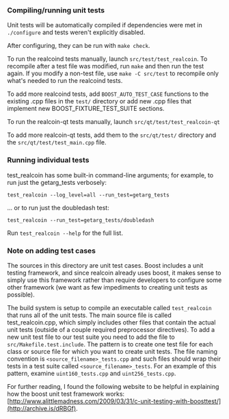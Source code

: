 ### Compiling/running unit tests

Unit tests will be automatically compiled if dependencies were met in `./configure`
and tests weren't explicitly disabled.

After configuring, they can be run with `make check`.

To run the realcoind tests manually, launch `src/test/test_realcoin`. To recompile
after a test file was modified, run `make` and then run the test again. If you
modify a non-test file, use `make -C src/test` to recompile only what's needed
to run the realcoind tests.

To add more realcoind tests, add `BOOST_AUTO_TEST_CASE` functions to the existing
.cpp files in the `test/` directory or add new .cpp files that
implement new BOOST_FIXTURE_TEST_SUITE sections.

To run the realcoin-qt tests manually, launch `src/qt/test/test_realcoin-qt`

To add more realcoin-qt tests, add them to the `src/qt/test/` directory and
the `src/qt/test/test_main.cpp` file.

### Running individual tests

test_realcoin has some built-in command-line arguments; for
example, to run just the getarg_tests verbosely:

    test_realcoin --log_level=all --run_test=getarg_tests

... or to run just the doubledash test:

    test_realcoin --run_test=getarg_tests/doubledash

Run `test_realcoin --help` for the full list.

### Note on adding test cases

The sources in this directory are unit test cases.  Boost includes a
unit testing framework, and since realcoin already uses boost, it makes
sense to simply use this framework rather than require developers to
configure some other framework (we want as few impediments to creating
unit tests as possible).

The build system is setup to compile an executable called `test_realcoin`
that runs all of the unit tests.  The main source file is called
test_realcoin.cpp, which simply includes other files that contain the
actual unit tests (outside of a couple required preprocessor
directives). To add a new unit test file to our test suite you need
to add the file to `src/Makefile.test.include`. The pattern is to
create one test file for each class or source file for which you want
to create unit tests.  The file naming convention is
`<source_filename>_tests.cpp` and such files should wrap their tests
in a test suite called `<source_filename>_tests`.  For an example of
this pattern, examine `uint160_tests.cpp` and `uint256_tests.cpp`.

For further reading, I found the following website to be helpful in
explaining how the boost unit test framework works:
[http://www.alittlemadness.com/2009/03/31/c-unit-testing-with-boosttest/](http://archive.is/dRBGf).
